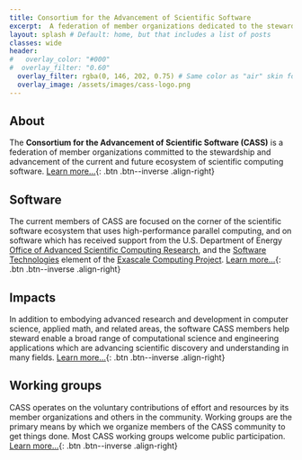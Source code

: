 ```yaml
---
title: Consortium for the Advancement of Scientific Software
excerpt:  A federation of member organizations dedicated to the stewardship and advancement of the scientific software ecosystem
layout: splash # Default: home, but that includes a list of posts
classes: wide
header:
#   overlay_color: "#000"
#  overlay_filter: "0.60"
  overlay_filter: rgba(0, 146, 202, 0.75) # Same color as "air" skin footer
  overlay_image: /assets/images/cass-logo.png
---
```


## About

The **Consortium for the Advancement of Scientific Software (CASS)** is a federation of member organizations committed to the stewardship and advancement of the current and future ecosystem of scientific computing software.
[Learn more...](/about/){: .btn .btn--inverse .align-right}

## Software

The current members of CASS are focused on the corner of the scientific software ecosystem that uses high-performance parallel computing, and on software which has received support from the U.S. Department of Energy [Office of Advanced Scientific Computing Research](https://www.energy.gov/science/ascr/advanced-scientific-computing-research), and the [Software Technologies](https://www.exascaleproject.org/research/#software) element of the [Exascale Computing Project](https://www.exascaleproject.org/).
[Learn more...](/software/){: .btn .btn--inverse .align-right}

## Impacts

In addition to embodying advanced research and development in computer science, applied math, and related areas, the software CASS members help steward enable a broad range of computational science and engineering applications which are advancing scientific discovery and understanding in many fields.
[Learn more...](/impacts/){: .btn .btn--inverse .align-right}

## Working groups

CASS operates on the voluntary contributions of effort and resources by its member organizations and others in the community. Working groups are the primary means by which we organize members of the CASS community to get things done. Most CASS working groups welcome public participation.
[Learn more...](/working-groups/){: .btn .btn--inverse .align-right}